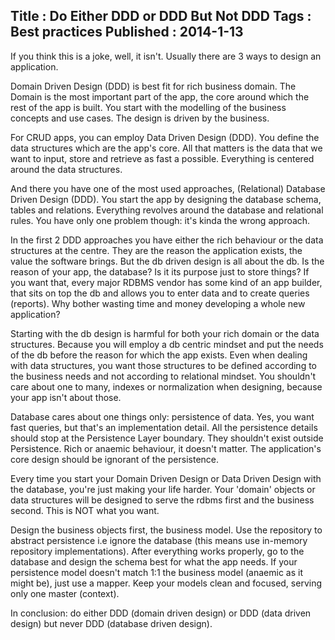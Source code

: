 Title : Do Either DDD or DDD But Not DDD
Tags : Best practices
Published : 2014-1-13
---

If you think this is a joke, well, it isn't. Usually there are 3 ways to design an application.

 Domain Driven Design (DDD) is best fit for rich business domain. The Domain is the most important part of the app, the core around which the rest of the app is built. You start with the modelling of the business concepts and use cases. The design is driven by the business.

 For CRUD apps, you can employ Data Driven Design (DDD). You define the data structures which are the app's core. All that matters is the data that we want to input, store and retrieve as fast a possible. Everything is centered around the data structures.

 And there you have one of the most used approaches, (Relational) Database Driven Design (DDD). You start the app by designing the database schema, tables and relations. Everything revolves around the database and relational rules. You have only one problem though: it's kinda the wrong approach.

 In the first 2 DDD approaches you have either the rich behaviour or the data structures at the centre. They are the reason the application exists, the value the software brings. But the db driven design is all about the db. Is the reason of your app, the database? Is it its purpose just to store things? If you want that, every major RDBMS vendor has some kind of an app builder, that sits on top the db and allows you to enter data and to create queries (reports). Why bother wasting time and money developing a whole new application?

 Starting with the db design is harmful for both your rich domain or the data structures. Because you will employ a db centric mindset and put the needs of the db before the reason for which the app exists. Even when dealing with data structures, you want those structures to be defined according to the business needs and not according to relational mindset. You shouldn't care about one to many, indexes or normalization when designing, because your app isn't about those.

 Database cares about one things only: persistence of data. Yes, you want fast queries, but that's an implementation detail. All the persistence details should stop at the Persistence Layer boundary. They shouldn't exist outside Persistence. Rich or anaemic behaviour, it doesn't matter. The application's core design should be ignorant of the persistence.

 Every time you start your Domain Driven Design or Data Driven Design with the database, you're just making your life harder. Your 'domain' objects or data structures will be designed to serve the rdbms first and the business second. This is NOT what you want.

 Design the business objects first, the business model. Use the repository to abstract persistence i.e ignore the database (this means use in-memory repository implementations). After everything works properly, go to the database and design the schema best for what the app needs. If your persistence model doesn't match 1:1 the business model (anaemic as it might be), just use a mapper. Keep your models clean and focused, serving only one master (context).

 In conclusion: do either DDD (domain driven design) or DDD (data driven design) but never DDD (database driven design).